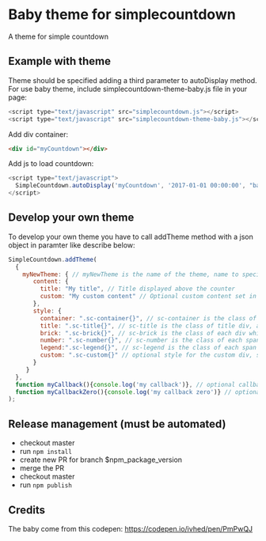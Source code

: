# Baby theme for simplecountdown
A theme for simple countdown

## Example with theme
Theme should be specified adding a third parameter to autoDisplay method. For use baby theme, include simplecountdown-theme-baby.js file in your page:
```javascript
<script type="text/javascript" src="simplecountdown.js"></script>
<script type="text/javascript" src="simplecountdown-theme-baby.js"></script>
```

Add div container:
```HTML
<div id="myCountdown"></div>
```

Add js to load countdown:
```javascript
<script type="text/javascript">
  SimpleCountdown.autoDisplay('myCountdown', '2017-01-01 00:00:00', "baby");
</script>
```

## Develop your own theme
To develop your own theme you have to call addTheme method with a json object in paramter like describe below:
```javascript
SimpleCountdown.addTheme(
  {
    myNewTheme: { // myNewTheme is the name of the theme, name to specify in method autoDisplay in third parameter
       content: {
         title: "My title", // Title displayed above the counter
         custom: "My custom content" // Optional custom content set in a div with class='sc-custom', if this properties is not set the content of the div is empty
       },
       style: {
         container: ".sc-container{}", // sc-container is the class of countdown container
         title: ".sc-title{}", // sc-title is the class of title div, add your css here to customize title
         brick: ".sc-brick{}", // sc-brick is the class of each div which contains number and legend
         number: ".sc-number{}", // sc-number is the class of each span in which numbers are displayed
         legend:".sc-legend{}", // sc-legend is the class of each span in which legend (day, hour, minute, second) is displayed
         custom: ".sc-custom{}" // optional style for the custom div, sc-custom is the class of custom div which display the custom content (myNewTheme.content.custom)
       }
     }
  },
  function myCallback(){console.log('my callback')}, // optional callback called after the theme css application, this callback has no parameter and must be set in second parameter of addTheme function
  function myCallbackZero(){console.log('my callback zero')} // optional callback called when time is over, this callback has no parameter and must be set in third parameter of addTheme function
);
```

## Release management (must be automated)
- checkout master
- run `npm install`
- create new PR for branch $npm_package_version
- merge the PR
- checkout master
- run `npm publish`

## Credits
The baby come from this codepen: https://codepen.io/ivhed/pen/PmPwQJ